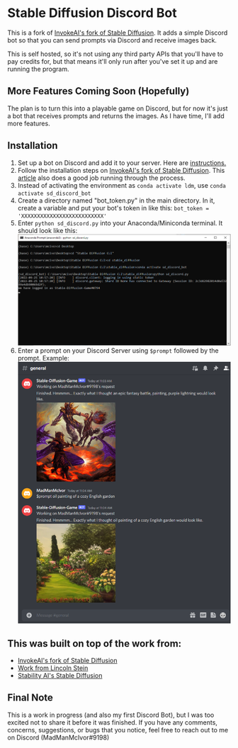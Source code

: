 # Stable Diffusion Discord Bot

This is a fork of [InvokeAI's fork of Stable Diffusion](https://github.com/invoke-ai/InvokeAI). It adds a simple Discord bot so that you can send prompts via Discord and receive images back.

This is self hosted, so it's not using any third party APIs that you'll have to pay credits for, but that means it'll only run after you've set it up and are running the program.

## More Features Coming Soon (Hopefully)
The plan is to turn this into a playable game on Discord, but for now it's just a bot that receives prompts and returns the images. As I have time, I'll add more features.


## Installation
 1. Set up a bot on Discord and add it to your server. Here are [instructions.](https://discordpy.readthedocs.io/en/stable/discord.html)
 2. Follow the installation steps on [InvokeAI's fork of Stable Diffusion](https://github.com/invoke-ai/InvokeAI).  This [article](https://stablediffusionguides.carrd.co/#four) also does a good job running through the process.
 3. Instead of activating the environment as `conda activate ldm`, use `conda activate sd_discord_bot` 
 4. Create a directory named "bot_token.py" in the main directory. In it, create a variable and put your bot's token in like this: 
    `bot_token = 'XXXXXXXXXXXXXXXXXXXXXXXXXX'`
5. Enter `python sd_discord.py` into your Anaconda/Miniconda terminal. It should look like this: 
![screenshot of the terminal](readme_images/SD_Discord_Bot_terminal.png) 
6. Enter a prompt on your Discord Server using `$prompt` followed by the prompt. Example: ![example of how to use a prompt in discord](readme_images/SD_Discord_Bot_prompt_example.png)

## This was built on top of the work from:
- [InvokeAI's fork of Stable Diffusion](https://github.com/invoke-ai/InvokeAI)
- [Work from Lincoln Stein](https://github.com/lstein)
- [Stability AI's Stable Diffusion](https://github.com/CompVis/stable-diffusion)

## Final Note
This is a work in progress (and also my first Discord Bot), but I was too excited not to share it before it was finished. If you have any comments, concerns, suggestions, or bugs that you notice, feel free to reach out to me on Discord (MadManMcIvor#9198)
